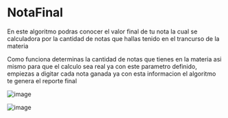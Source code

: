 # NotaFinal
<p>En este algoritmo podras conocer el valor final de tu nota la cual se calculadora por la cantidad de notas que hallas tenido en el trancurso de la materia </p>
<p>Como funciona determinas la cantidad de notas que tienes en la materia asi mismo para que el calculo sea real ya con este parametro definido, empiezas a digitar cada nota ganada ya con esta informacion el algoritmo te genera el reporte final</p>

![image](https://github.com/user-attachments/assets/5390187a-e6cd-45eb-846c-2250a41bc6e8)

![image](https://github.com/user-attachments/assets/893fe989-7efc-4689-bd85-017b28e4a86e)

